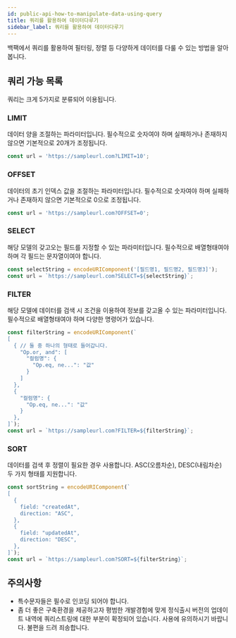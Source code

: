 ```yaml
---
id: public-api-how-to-manipulate-data-using-query
title: 쿼리를 활용하여 데이터다루기
sidebar_label: 쿼리를 활용하여 데이터다루기
---
```


백팩에서 쿼리를 활용하여 필터링, 정렬 등 다양하게 데이터를 다룰 수 있는 방법을 알아봅니다.

## 쿼리 가능 목록

쿼리는 크게 5가지로 분류되어 이용됩니다.

### LIMIT

데이터 양을 조절하는 파라미터입니다. 필수적으로 숫자여야 하며 실패하거나 존재하지 않으면 기본적으로 20개가 조정됩니다.

```Typescript
const url = 'https://sampleurl.com?LIMIT=10';
```

### OFFSET

데이터의 초기 인덱스 값을 조절하는 파라미터입니다. 필수적으로 숫자여야 하며 실패하거나 존재하지 않으면 기본적으로 0으로 조정됩니다.

```Typescript
const url = 'https://sampleurl.com?OFFSET=0';
```

### SELECT

해당 모델의 갖고오는 필드를 지정할 수 있는 파라미터입니다. 필수적으로 배열형태여야 하며 각 필드는 문자열이여야 합니다.

```Typescript
const selectString = encodeURIComponent('[필드명1, 필드명2, 필드명3]');
const url = `https://sampleurl.com?SELECT=${selectString}`;
```

### FILTER

해당 모델에 데이터를 검색 시 조건을 이용하여 정보를 갖고올 수 있는 파라미터입니다. 필수적으로 배열형태여야 하며 다양한 명령어가 있습니다.

```Typescript
const filterString = encodeURIComponent(`
[
  { // 둘 중 하나의 형태로 들어갑니다.
    "Op.or, and": [
      "컬럼명": {
        "Op.eq, ne...": "값"
      }
    ]
  },
  {
    "컬럼명": {
      "Op.eq, ne...": "값"
    }
  },
]`);
const url = `https://sampleurl.com?FILTER=${filterString}`;
```

### SORT

데이터를 검색 후 정렬이 필요한 경우 사용합니다. ASC(오름차순), DESC(내림차순) 두 가지 형태를 지원합니다.

```Typescript
const sortString = encodeURIComponent(`
[
  {
    field: "createdAt",
    direction: "ASC",
  },
  {
    field: "updatedAt",
    direction: "DESC",
  },
]`);
const url = `https://sampleurl.com?SORT=${filterString}`;
```

## 주의사항

- 특수문자들은 필수로 인코딩 되어야 합니다.
- 좀 더 좋은 구축환경을 제공하고자 평범한 개발경험에 맞게 정식출시 버전의 업데이트 내역에 쿼리스트링에 대한 부분이 확정되어 있습니다. 사용에 유의하시기 바랍니다. 불편을 드려 죄송합니다.
